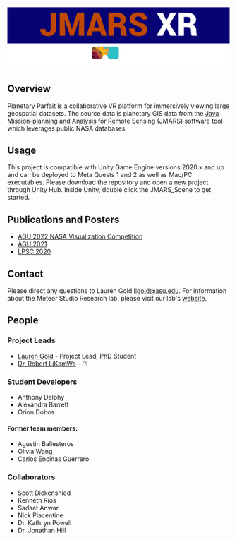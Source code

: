 <div align="center">
<img width="700" src="Documentation/resources/banner.png">
<img width="600" src="Documentation/resources/Meteor_Horizontal_White.png">
</div>
                         
## Overview
Planetary Parfait is a collaborative VR platform for immersively viewing large geospatial datasets. The source data is planetary GIS data from the [Java Mission-planning and Analysis for Remote Sensing (JMARS)](https://jmars.asu.edu/) software tool which leverages public NASA databases.


## Usage
This project is compatible with Unity Game Engine versions 2020.x and up and can be deployed to Meta Quests 1 and 2 as well as Mac/PC executables. Please download the repository and open a new project through Unity Hub. Inside Unity, double click the JMARS_Scene to get started.

## Publications and Posters
- [AGU 2022 NASA Visualization Competition](https://youtu.be/8_ul5i-7_Fc)
- [AGU 2021](https://agu2020fallmeeting-agu.ipostersessions.com/default.aspx?s=27-EF-12-DE-64-23-30-5E-BE-D2-5F-5C-EB-5F-32-30&guestview=true)
- [LPSC 2020](https://meteor.ame.asu.edu/publications/mars-lpsc.pdf)

## Contact
Please direct any questions to Lauren Gold [llgold@asu.edu]().
For information about the Meteor Studio Research lab, please visit our lab's [website](https://meteor.ame.asu.edu/).

## People
### Project Leads
- [Lauren Gold](https://github.com/LaurenGold) - Project Lead, PhD Student
- [Dr. Robert LiKamWa]() - PI

### Student Developers 
- Anthony Delphy
- Alexandra Barrett
- Orion Dobos

#### Former team members:
- Agustin Ballesteros
- Olivia Wang
- Carlos Encinas Guerrero

### Collaborators
- Scott Dickenshied
- Kenneth Rios
- Sadaat Anwar
- Nick Piacentine
- Dr. Kathryn Powell
- Dr. Jonathan Hill
